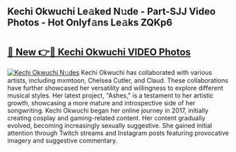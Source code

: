 ## Kechi Okwuchi Le𝚊ked N𝚞de - Part-SJJ Video Photos - Hot Onlyf𝚊ns Le𝚊ks ZQKp6

# <h2><a href="http://ab80988.deff.icu/?id=Kechi+Okwuchi">🔗 New 👉🔴 Kechi Okwuchi VIDEO Photos</a></h2>

[![Kechi Okwuchi N𝚞des](https://i.imgur.com/rIISA9y.gif)](http://ab80988.deff.icu/?id=Kechi+Okwuchi)
Kechi Okwuchi has collaborated with various artists, including mxmtoon, Chelsea Cutler, and Claud. These collaborations have further showcased her versatility and willingness to explore different musical styles. Her latest project, "Ashes," is a testament to her artistic growth, showcasing a more mature and introspective side of her songwriting. Kechi Okwuchi began her online journey in 2017, initially creating cosplay and gaming-related content. Her content gradually evolved, becoming increasingly sexually suggestive. She gained initial attention through Twitch streams and Instagram posts featuring provocative imagery and suggestive commentary.
